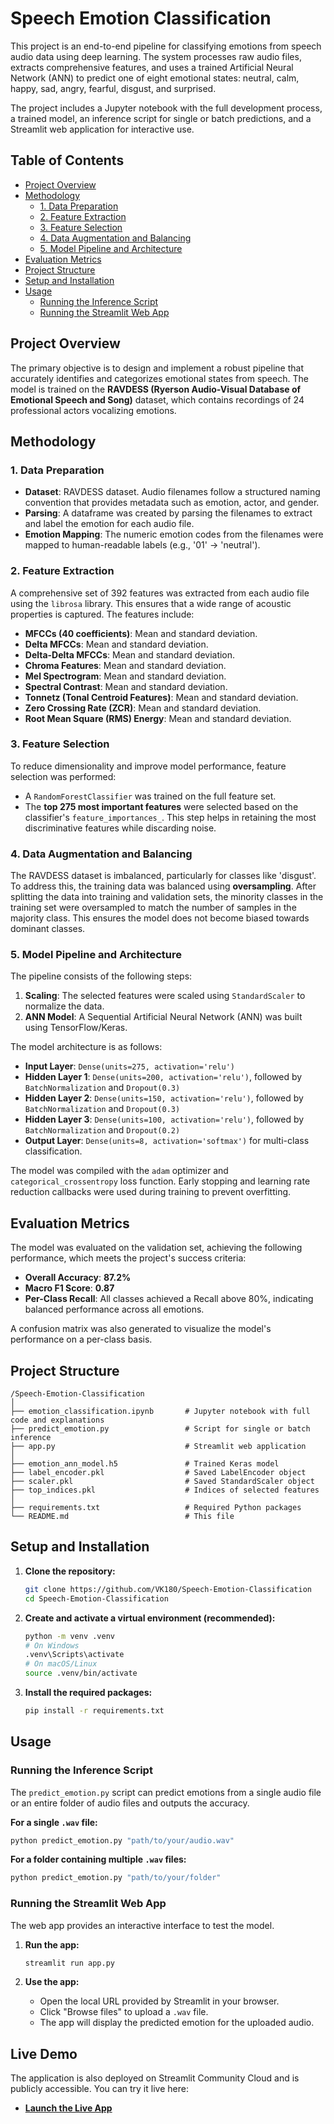 # Speech Emotion Classification

This project is an end-to-end pipeline for classifying emotions from speech audio data using deep learning. The system processes raw audio files, extracts comprehensive features, and uses a trained Artificial Neural Network (ANN) to predict one of eight emotional states: neutral, calm, happy, sad, angry, fearful, disgust, and surprised.

The project includes a Jupyter notebook with the full development process, a trained model, an inference script for single or batch predictions, and a Streamlit web application for interactive use.

## Table of Contents
- [Project Overview](#project-overview)
- [Methodology](#methodology)
  - [1. Data Preparation](#1-data-preparation)
  - [2. Feature Extraction](#2-feature-extraction)
  - [3. Feature Selection](#3-feature-selection)
  - [4. Data Augmentation and Balancing](#4-data-augmentation-and-balancing)
  - [5. Model Pipeline and Architecture](#5-model-pipeline-and-architecture)
- [Evaluation Metrics](#evaluation-metrics)
- [Project Structure](#project-structure)
- [Setup and Installation](#setup-and-installation)
- [Usage](#usage)
  - [Running the Inference Script](#running-the-inference-script)
  - [Running the Streamlit Web App](#running-the-streamlit-web-app)

## Project Overview
The primary objective is to design and implement a robust pipeline that accurately identifies and categorizes emotional states from speech. The model is trained on the **RAVDESS (Ryerson Audio-Visual Database of Emotional Speech and Song)** dataset, which contains recordings of 24 professional actors vocalizing emotions.

## Methodology

### 1. Data Preparation
- **Dataset**: RAVDESS dataset. Audio filenames follow a structured naming convention that provides metadata such as emotion, actor, and gender.
- **Parsing**: A dataframe was created by parsing the filenames to extract and label the emotion for each audio file.
- **Emotion Mapping**: The numeric emotion codes from the filenames were mapped to human-readable labels (e.g., '01' -> 'neutral').

### 2. Feature Extraction
A comprehensive set of 392 features was extracted from each audio file using the `librosa` library. This ensures that a wide range of acoustic properties is captured. The features include:
- **MFCCs (40 coefficients)**: Mean and standard deviation.
- **Delta MFCCs**: Mean and standard deviation.
- **Delta-Delta MFCCs**: Mean and standard deviation.
- **Chroma Features**: Mean and standard deviation.
- **Mel Spectrogram**: Mean and standard deviation.
- **Spectral Contrast**: Mean and standard deviation.
- **Tonnetz (Tonal Centroid Features)**: Mean and standard deviation.
- **Zero Crossing Rate (ZCR)**: Mean and standard deviation.
- **Root Mean Square (RMS) Energy**: Mean and standard deviation.

### 3. Feature Selection
To reduce dimensionality and improve model performance, feature selection was performed:
- A `RandomForestClassifier` was trained on the full feature set.
- The **top 275 most important features** were selected based on the classifier's `feature_importances_`. This step helps in retaining the most discriminative features while discarding noise.

### 4. Data Augmentation and Balancing
The RAVDESS dataset is imbalanced, particularly for classes like 'disgust'. To address this, the training data was balanced using **oversampling**. After splitting the data into training and validation sets, the minority classes in the training set were oversampled to match the number of samples in the majority class. This ensures the model does not become biased towards dominant classes.

### 5. Model Pipeline and Architecture
The pipeline consists of the following steps:
1.  **Scaling**: The selected features were scaled using `StandardScaler` to normalize the data.
2.  **ANN Model**: A Sequential Artificial Neural Network (ANN) was built using TensorFlow/Keras.

The model architecture is as follows:
- **Input Layer**: `Dense(units=275, activation='relu')`
- **Hidden Layer 1**: `Dense(units=200, activation='relu')`, followed by `BatchNormalization` and `Dropout(0.3)`
- **Hidden Layer 2**: `Dense(units=150, activation='relu')`, followed by `BatchNormalization` and `Dropout(0.3)`
- **Hidden Layer 3**: `Dense(units=100, activation='relu')`, followed by `BatchNormalization` and `Dropout(0.2)`
- **Output Layer**: `Dense(units=8, activation='softmax')` for multi-class classification.

The model was compiled with the `adam` optimizer and `categorical_crossentropy` loss function. Early stopping and learning rate reduction callbacks were used during training to prevent overfitting.

## Evaluation Metrics
The model was evaluated on the validation set, achieving the following performance, which meets the project's success criteria:
- **Overall Accuracy**: **87.2%**
- **Macro F1 Score**: **0.87**
- **Per-Class Recall**: All classes achieved a Recall above 80%, indicating balanced performance across all emotions.

A confusion matrix was also generated to visualize the model's performance on a per-class basis.

## Project Structure
```
/Speech-Emotion-Classification
│
├── emotion_classification.ipynb       # Jupyter notebook with full code and explanations
├── predict_emotion.py                 # Script for single or batch inference
├── app.py                             # Streamlit web application
│
├── emotion_ann_model.h5               # Trained Keras model
├── label_encoder.pkl                  # Saved LabelEncoder object
├── scaler.pkl                         # Saved StandardScaler object
├── top_indices.pkl                    # Indices of selected features
│
├── requirements.txt                   # Required Python packages
└── README.md                          # This file
```

## Setup and Installation

1.  **Clone the repository:**
    ```bash
    git clone https://github.com/VK180/Speech-Emotion-Classification
    cd Speech-Emotion-Classification
    ```

2.  **Create and activate a virtual environment (recommended):**
    ```bash
    python -m venv .venv
    # On Windows
    .venv\Scripts\activate
    # On macOS/Linux
    source .venv/bin/activate
    ```

3.  **Install the required packages:**
    ```bash
    pip install -r requirements.txt
    ```

## Usage

### Running the Inference Script
The `predict_emotion.py` script can predict emotions from a single audio file or an entire folder of audio files and outputs the accuracy.

**For a single `.wav` file:**
```bash
python predict_emotion.py "path/to/your/audio.wav"
```

**For a folder containing multiple `.wav` files:**
```bash
python predict_emotion.py "path/to/your/folder"
```



### Running the Streamlit Web App
The web app provides an interactive interface to test the model.

1.  **Run the app:**
    ```bash
    streamlit run app.py
    ```

2.  **Use the app:**
    - Open the local URL provided by Streamlit in your browser.
    - Click "Browse files" to upload a `.wav` file.
    - The app will display the predicted emotion for the uploaded audio.


## Live Demo
The application is also deployed on Streamlit Community Cloud and is publicly accessible. You can try it live here:
- **[Launch the Live App](https://speech-emotion-classification-xeytnc98ehdbmlxt4vaqor.streamlit.app/)**

